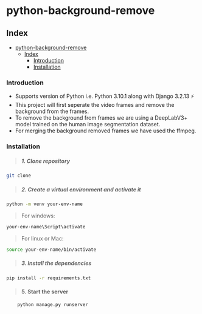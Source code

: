 # python-background-remove

## Index

- [python-background-remove](#python-background-remove)
  - [Index](#index)
    - [Introduction](#introduction)
    - [Installation](#installation)
  

### Introduction

- Supports version of Python i.e. Python 3.10.1  along with Django 3.2.13 :zap:
- This project will first seperate the video frames and remove the background from the frames.
- To remove the background from frames we are using a DeepLabV3+ model trained on the human image segmentation dataset.
- For merging the background removed frames we have used the ffmpeg.

### Installation

> ##### 1. Clone repository

```sh
git clone 
```

> ##### 2. Create a virtual environment and activate it

```sh
python -m venv your-env-name
```

> For windows:
```sh
your-env-name\Script\activate
```

> For linux or Mac:
```sh
source your-env-name/bin/activate
```


> ##### 3. Install the dependencies
```sh
pip install -r requirements.txt
```

> #### 5. Start the server
```sh
    python manage.py runserver
```
<br />